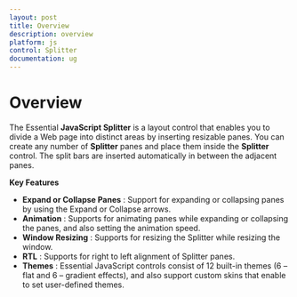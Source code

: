 ```yaml
---
layout: post
title: Overview
description: overview
platform: js
control: Splitter
documentation: ug
---
```


# Overview

The Essential **JavaScript Splitter** is a layout control that enables you to divide a Web page into distinct areas by inserting resizable panes. You can create any number of **Splitter** panes and place them inside the **Splitter** control. The split bars are inserted automatically in between the adjacent panes. 

**Key Features**

* **Expand or Collapse Panes** : Support for expanding or collapsing panes by using the Expand or Collapse arrows.
* **Animation** : Supports for animating panes while expanding or collapsing the panes, and also setting the animation speed.
* **Window Resizing** : Supports for resizing the Splitter while resizing the window.
* **RTL** : Supports for right to left alignment of Splitter panes.
* **Themes** : Essential JavaScript controls consist of 12 built-in themes (6 – flat and 6 – gradient effects), and also support custom skins that enable to set user-defined themes.

